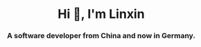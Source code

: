 <h1 align="center">Hi 👋, I'm Linxin</h1>
<h3 align="center">A software developer from China and now in Germany.</h3>
